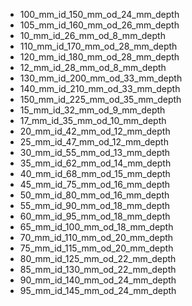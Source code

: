 * 100_mm_id_150_mm_od_24_mm_depth
* 105_mm_id_160_mm_od_26_mm_depth
* 10_mm_id_26_mm_od_8_mm_depth
* 110_mm_id_170_mm_od_28_mm_depth
* 120_mm_id_180_mm_od_28_mm_depth
* 12_mm_id_28_mm_od_8_mm_depth
* 130_mm_id_200_mm_od_33_mm_depth
* 140_mm_id_210_mm_od_33_mm_depth
* 150_mm_id_225_mm_od_35_mm_depth
* 15_mm_id_32_mm_od_9_mm_depth
* 17_mm_id_35_mm_od_10_mm_depth
* 20_mm_id_42_mm_od_12_mm_depth
* 25_mm_id_47_mm_od_12_mm_depth
* 30_mm_id_55_mm_od_13_mm_depth
* 35_mm_id_62_mm_od_14_mm_depth
* 40_mm_id_68_mm_od_15_mm_depth
* 45_mm_id_75_mm_od_16_mm_depth
* 50_mm_id_80_mm_od_16_mm_depth
* 55_mm_id_90_mm_od_18_mm_depth
* 60_mm_id_95_mm_od_18_mm_depth
* 65_mm_id_100_mm_od_18_mm_depth
* 70_mm_id_110_mm_od_20_mm_depth
* 75_mm_id_115_mm_od_20_mm_depth
* 80_mm_id_125_mm_od_22_mm_depth
* 85_mm_id_130_mm_od_22_mm_depth
* 90_mm_id_140_mm_od_24_mm_depth
* 95_mm_id_145_mm_od_24_mm_depth

